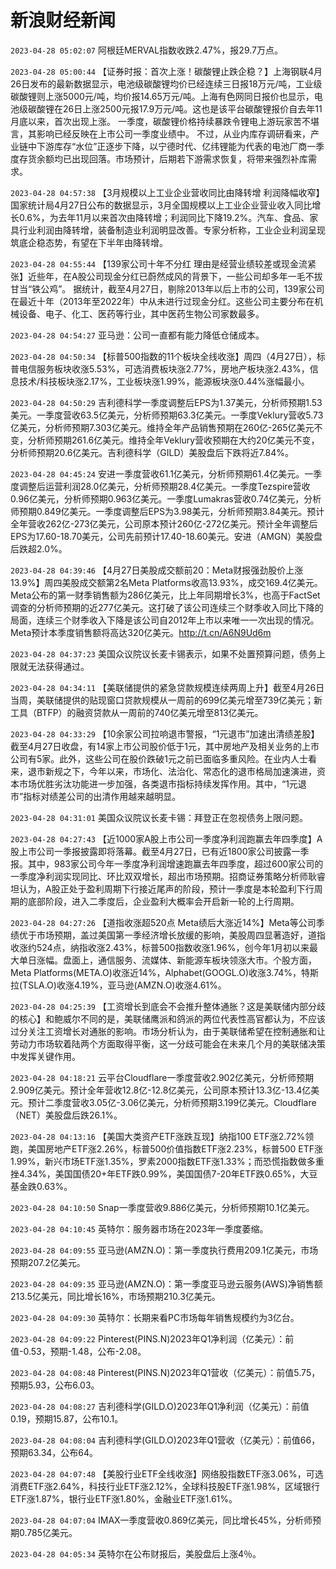 # 新浪财经新闻
`2023-04-28 05:02:07` 阿根廷MERVAL指数收跌2.47%，报29.7万点。

`2023-04-28 05:00:44` 【证券时报：首次上涨！碳酸锂止跌企稳？】上海钢联4月26日发布的最新数据显示，电池级碳酸锂均价已经连续三日报18万元/吨，工业级碳酸锂则上涨5000元/吨，均价报14.65万元/吨。上海有色网同日报价也显示，电池级碳酸锂在26日上涨2500元报17.9万元/吨。这也是该平台碳酸锂报价自去年11月底以来，首次出现上涨。 一季度，碳酸锂价格持续暴跌令锂电上游玩家苦不堪言，其影响已经反映在上市公司一季度业绩中。 不过，从业内库存调研看来，产业链中下游库存“水位”正逐步下降，以宁德时代、亿纬锂能为代表的电池厂商一季度存货余额均已出现回落。市场预计，后期若下游需求恢复，将带来强烈补库需求。

`2023-04-28 04:57:38` 【3月规模以上工业企业营收同比由降转增 利润降幅收窄】国家统计局4月27日公布的数据显示，3月全国规模以上工业企业营业收入同比增长0.6%，为去年11月以来首次由降转增；利润同比下降19.2%。汽车、食品、家具行业利润由降转增，装备制造业利润明显改善。专家分析称，工业企业利润呈现筑底企稳态势，有望在下半年由降转增。

`2023-04-28 04:55:44` 【139家公司十年不分红 理由是经营业绩较差或现金流紧张】近些年，在A股公司现金分红已蔚然成风的背景下，一些公司却多年一毛不拔甘当“铁公鸡”。 据统计，截至4月27日，剔除2013年以后上市的公司，139家公司在最近十年（2013年至2022年）中从未进行过现金分红。这些公司主要分布在机械设备、电子、化工、医药等行业，其中医药生物公司家数最多。

`2023-04-28 04:54:27` 亚马逊：公司一直都有能力降低仓储成本。

`2023-04-28 04:50:34` 【标普500指数的11个板块全线收涨】周四（4月27日），标普电信服务板块收涨5.53%，可选消费板块涨2.77%，房地产板块涨2.43%，信息技术/科技板块涨2.17%，工业板块涨1.99%，能源板块涨0.44%涨幅最小。

`2023-04-28 04:50:29` 吉利德科学一季度调整后EPS为1.37美元，分析师预期1.53美元。一季度营收63.5亿美元，分析师预期63.3亿美元。一季度Veklury营收5.73亿美元，分析师预期7.303亿美元。维持全年产品销售预期在260亿-265亿美元不变，分析师预期261.6亿美元。维持全年Veklury营收预期在大约20亿美元不变，分析师预期20.6亿美元。吉利德科学（GILD）美股盘后下跌将近7.84%。

`2023-04-28 04:45:24` 安进一季度营收61.1亿美元，分析师预期61.4亿美元。一季度调整后运营利润28.0亿美元，分析师预期28.4亿美元。一季度Tezspire营收0.96亿美元，分析师预期0.963亿美元。一季度Lumakras营收0.74亿美元，分析师预期0.849亿美元。一季度调整后EPS为3.98美元，分析师预期3.84美元。预计全年营收262亿-273亿美元，公司原本预计260亿-272亿美元。预计全年调整后EPS为17.60-18.70美元，公司先前预计17.40-18.60美元。安进（AMGN）美股盘后跌超2.0%。

`2023-04-28 04:39:46` 【4月27日美股成交额前20：Meta财报强劲股价上涨13.9%】周四美股成交额第2名Meta Platforms收高13.93%，成交169.4亿美元。Meta公布的第一财季销售额为286亿美元，比上年同期增长3%，也高于FactSet调查的分析师预期的近277亿美元。这打破了该公司连续三个财季收入同比下降的局面，连续三个财季收入下降是该公司自2012年上市以来唯一一次出现的情况。Meta预计本季度销售额将高达320亿美元。http://t.cn/A6N9Ud6m

`2023-04-28 04:37:23` 美国众议院议长麦卡锡表示，如果不处置预算问题，债务上限就无法获得通过。

`2023-04-28 04:34:11` 【美联储提供的紧急贷款规模连续两周上升】截至4月26日当周，美联储提供的贴现窗口贷款规模从一周前的699亿美元增至739亿美元；新工具（BTFP）的融资贷款从一周前的740亿美元增至813亿美元。

`2023-04-28 04:33:29` 【10余家公司拉响退市警报，“1元退市”加速出清绩差股】截至4月27日收盘，有14家上市公司股价低于1元，其中房地产及相关业务的上市公司有5家。此外，这些公司在股价跌破1元之前已面临多重风险。在业内人士看来，退市新规之下，今年以来，市场化、法治化、常态化的退市格局加速演进，资本市场优胜劣汰功能进一步加强，各类退市指标持续发挥作用。其中，“1元退市”指标对绩差公司的出清作用越来越明显。

`2023-04-28 04:31:01` 美国众议院议长麦卡锡：拜登正在忽视债务上限问题。

`2023-04-28 04:27:43` 【近1000家A股上市公司一季度净利润跑赢去年四季度】A股上市公司一季报披露即将落幕。截至4月27日，已有近1800家公司披露一季报。其中，983家公司今年一季度净利润增速跑赢去年四季度，超过600家公司的一季度净利润实现同比、环比双双增长，超出市场预期。招商证券策略分析师耿睿坦认为，A股正处于盈利周期下行接近尾声的阶段，预计一季度是本轮盈利下行周期的底部阶段，进入二季度后，企业盈利大概率会开启新一轮的上行周期。

`2023-04-28 04:27:26` 【道指收涨超520点 Meta绩后大涨近14%】Meta等公司季绩优于市场预期，盖过美国第一季经济增长放缓的影响，美股周四显著造好，道指收涨约524点，纳指收涨2.43%，标普500指数收涨1.96%，创今年1月初以来最大单日涨幅。盘面上，通信服务、流媒体、新能源车板块领涨大市。个股方面，Meta Platforms(META.O)收涨近14%，Alphabet(GOOGL.O)收涨3.74%，特斯拉(TSLA.O)收涨4.19%，亚马逊(AMZN.O)收涨4.61%。

`2023-04-28 04:25:39` 【工资增长到底会不会推升整体通胀？这是美联储内部分歧的核心】和鲍威尔不同的是，美联储鹰派和鸽派的两位代表性高官都认为，不应该过分关注工资增长对通胀的影响。市场分析认为，由于美联储希望在控制通胀和让劳动力市场软着陆两个方面取得平衡，这一分歧可能会在未来几个月的美联储决策中发挥关键作用。

`2023-04-28 04:18:21` 云平台Cloudflare一季度营收2.902亿美元，分析师预期2.909亿美元。预计全年营收12.8亿-12.8亿美元，公司原本预计13.3亿-13.4亿美元。预计二季度营收3.05亿-3.06亿美元，分析师预期3.199亿美元。Cloudflare（NET）美股盘后跌26.1%。

`2023-04-28 04:13:16` 【美国大类资产ETF涨跌互现】纳指100 ETF涨2.72%领跑，美国房地产ETF涨2.26%，标普500价值指数ETF涨2.23%，标普500 ETF涨1.99%，新兴市场ETF涨1.35%，罗素2000指数ETF涨1.33%；而恐慌指数做多重挫4.34%，美国国债20+年ETF跌0.99%，美国国债7-20年ETF跌0.65%，大豆基金跌0.63%。

`2023-04-28 04:10:50` Snap一季度营收9.886亿美元，分析师预期10.1亿美元。

`2023-04-28 04:10:45` 英特尔：服务器市场在2023年一季度萎缩。

`2023-04-28 04:09:55` 亚马逊(AMZN.O)：第一季度执行费用209.1亿美元，市场预期207.2亿美元。

`2023-04-28 04:09:35` 亚马逊(AMZN.O)：第一季度亚马逊云服务(AWS)净销售额213.5亿美元，同比增长16%，市场预期210.3亿美元。

`2023-04-28 04:09:30` 英特尔：长期来看PC市场每年销售规模约为3亿台。

`2023-04-28 04:09:22` Pinterest(PINS.N)2023年Q1净利润（亿美元）：前值-0.53，预期-1.48，公布-2.08。

`2023-04-28 04:08:48` Pinterest(PINS.N)2023年Q1营收（亿美元）：前值5.75，预期5.93，公布6.03。

`2023-04-28 04:08:27` 吉利德科学(GILD.O)2023年Q1净利润（亿美元）：前值0.19，预期15.87，公布10.1。

`2023-04-28 04:08:04` 吉利德科学(GILD.O)2023年Q1营收（亿美元）：前值66，预期63.34，公布64。

`2023-04-28 04:07:48` 【美股行业ETF全线收涨】网络股指数ETF涨3.06%，可选消费ETF涨2.64%，科技行业ETF涨2.12%，全球科技股ETF涨1.98%，区域银行ETF涨1.87%，银行业ETF涨1.80%，金融业ETF涨1.61%。

`2023-04-28 04:07:04` IMAX一季度营收0.869亿美元，同比增长45%，分析师预期0.785亿美元。

`2023-04-28 04:05:34` 英特尔在公布财报后，美股盘后上涨4％。

